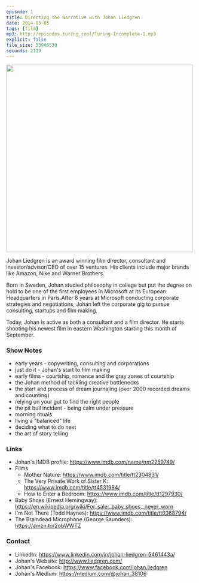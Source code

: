 ```yaml
---
episode: 1
title: Directing the Narrative with Johan Liedgren
date: 2014-05-05
tags: [film]
mp3: http://episodes.turing.cool/Turing-Incomplete-1.mp3
explicit: false
file_size: 33906530
seconds: 2119
---
```

<style>
.profile {
    height: 500px;
}
</style>

<img src="https://static1.squarespace.com/static/56b10adc37013bf290225e83/t/581f7ec4e4fcb51e9e15d985/1478459084927/?format=750w" class="profile">

Johan Liedgren is an award winning film director, consultant and investor/advisor/CEO of over 15 ventures. His clients include major brands like Amazon, Nike and Warner Brothers.

Born in Sweden, Johan studied philosophy in college but put the degree on hold to be one of the first employees in Microsoft at its European Headquarters in Paris.After 8 years at Microsoft conducting corporate strategies and negotiations, Johan left the corporate gig to pursue consulting, startups and film making.

Today, Johan is active as both a consultant and a film director. He starts shooting his newest film in eastern Washington starting this month of September.


### Show Notes
- early years - copywriting, consulting and corporations
- just do it - Johan's start to film making
- early films - courtship, romance and the gray zones of courtship
- the Johan method of tackling creative bottlenecks
- the start and process of dream journaling (over 2000 recorded dreams and counting)
- relying on your gut to find the right people
- the pit bull incident - being calm under pressure
- morning rituals
- living a "balanced" life
- deciding what to do next
- the art of story telling

### Links
- Johan's IMDB profile: https://www.imdb.com/name/nm2259749/
- Films
    - Mother Nature: https://www.imdb.com/title/tt2304831/
    - The Very Private Work of Sister K: https://www.imdb.com/title/tt4531984/
    - How to Enter a Bedroom: https://www.imdb.com/title/tt1297930/
- Baby Shoes (Ernest Hemingway): https://en.wikipedia.org/wiki/For_sale:_baby_shoes,_never_worn
- I'm Not There (Todd Haynes): https://www.imdb.com/title/tt0368794/
- The Braindead Microphone (George Saunders): https://amzn.to/2obWWTZ

### Contact
- LinkedIn: https://www.linkedin.com/in/johan-liedgren-5461443a/
- Johan's Website: http://www.liedgren.com/
- Johan's Facebook: https://www.facebook.com/johan.liedgren
- Johan's Medium: https://medium.com/@johan_38106

